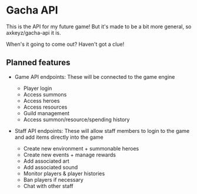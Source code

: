 # Gacha API

This is the API for my future game! But it's made to be a bit more general, so axkeyz/gacha-api it is.

When's it going to come out? Haven't got a clue!

## Planned features

- Game API endpoints: These will be connected to the game engine
    - Player login
    - Access summons
    - Access heroes
    - Access resources
    - Guild management
    - Access summon/resource/spending history

- Staff API endpoints: These will allow staff members to login to the game and add items directly into the game
    - Create new environment + summonable heroes
    - Create new events + manage rewards
    - Add associated art
    - Add associated sound
    - Monitor players & player histories
    - Ban players if necessary
    - Chat with other staff